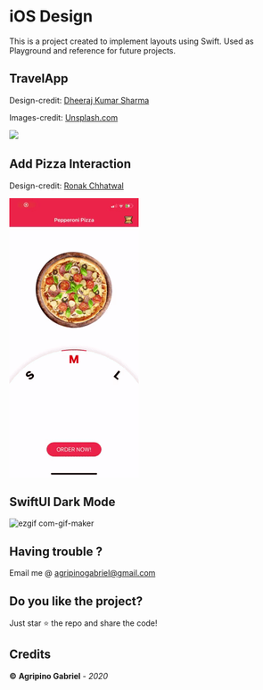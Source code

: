 # iOS Design
This is a project created to implement layouts using Swift. 
Used as Playground and reference for future projects.

## TravelApp 

Design-credit: <a href="https://github.com/dheerajghub/Design_to_code">Dheeraj Kumar Sharma</a>

Images-credit: <a href="https://unsplash.com/">Unsplash.com</a>

<img src="https://github.com/agripinogabriel/ios-design/blob/main/TravelApp/Screenshots/capture.gif">

## Add Pizza Interaction

Design-credit: <a href="https://dribbble.com/shots/9324353-Add-Pizza-Interaction-Free-UI-kit">Ronak Chhatwal</a>

<img src="https://github.com/agripinogabriel/ios-design/blob/main/Add%20Pizza%20Interaction/screenshots/capture.gif">

## SwiftUI Dark Mode
![ezgif com-gif-maker](https://user-images.githubusercontent.com/2865316/113362309-766ea300-9324-11eb-963d-359c7aa34857.gif)


## Having trouble ?
Email me @ agripinogabriel@gmail.com

## Do you like the project?
Just star ⭐️  the repo and share the code!

## Credits
**©** **Agripino Gabriel** - *2020*
